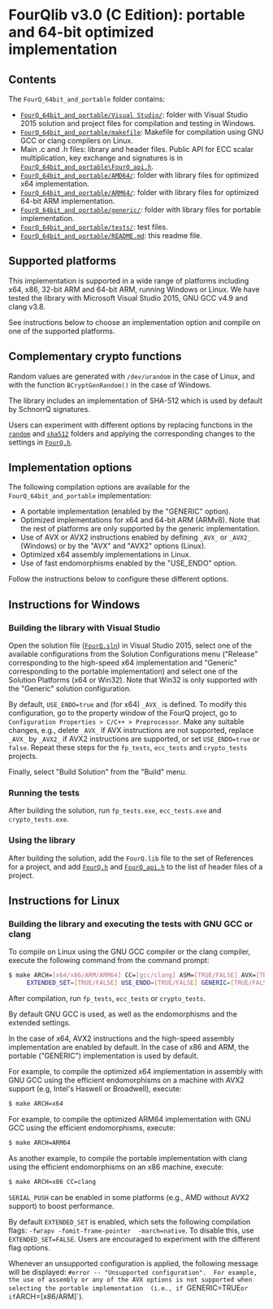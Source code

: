 # FourQlib v3.0 (C Edition): portable and 64-bit optimized implementation

## Contents

The `FourQ_64bit_and_portable` folder contains:

* [`FourQ_64bit_and_portable/Visual Studio/`](FourQ_64bit_and_portable/Visual%20Studio/): folder with Visual Studio 2015 solution and 
project files for compilation and testing in Windows.
* [`FourQ_64bit_and_portable/makefile`](FourQ_64bit_and_portable/makefile): Makefile for compilation using GNU GCC or clang compilers 
on Linux. 
* Main .c and .h files: library and header files. Public API for ECC scalar multiplication, key exchange and signatures is in 
[`FourQ_64bit_and_portable\FourQ_api.h`](FourQ_64bit_and_portable\FourQ_api.h).        
* [`FourQ_64bit_and_portable/AMD64/`](FourQ_64bit_and_portable/AMD64/): folder with library files for optimized x64 implementation.
* [`FourQ_64bit_and_portable/ARM64/`](FourQ_64bit_and_portable/ARM64/): folder with library files for optimized 64-bit ARM 
implementation.
* [`FourQ_64bit_and_portable/generic/`](FourQ_64bit_and_portable/generic/): folder with library files for portable implementation.
* [`FourQ_64bit_and_portable/tests/`](FourQ_64bit_and_portable/tests/): test files.
* [`FourQ_64bit_and_portable/README.md`](FourQ_64bit_and_portable/README.md): this readme file.

## Supported platforms

This implementation is supported in a wide range of platforms including x64, x86, 32-bit ARM and 64-bit ARM,
running Windows or Linux. We have tested the library with Microsoft Visual Studio 2015, GNU GCC v4.9 and 
clang v3.8. 

See instructions below to choose an implementation option and compile on one of the supported platforms. 

## Complementary crypto functions

Random values are generated with `/dev/urandom` in the case of Linux, and with the function `BCryptGenRandom()` in the case of Windows.

The library includes an implementation of SHA-512 which is used by default by SchnorrQ signatures.

Users can experiment with different options by replacing functions in the [`random`](random/) and [`sha512`](sha512/) folders and 
applying the corresponding changes to the settings in [`FourQ.h`](FourQ_64bit_and_portable/FourQ.h). 

## Implementation options

The following compilation options are available for the `FourQ_64bit_and_portable` implementation:

* A portable implementation (enabled by the "GENERIC" option).
* Optimized implementations for x64 and 64-bit ARM (ARMv8). Note that the rest of platforms are only supported
  by the generic implementation. 
* Use of AVX or AVX2 instructions enabled by defining `_AVX_` or `_AVX2_` (Windows) or by the "AVX" and "AVX2" 
  options (Linux).
* Optimized x64 assembly implementations in Linux.
* Use of fast endomorphisms enabled by the "USE_ENDO" option.

Follow the instructions below to configure these different options.

## Instructions for Windows

### Building the library with Visual Studio

Open the solution file ([`FourQ.sln`](FourQ_64bit_and_portable/Visual%20Studio/FourQ/FourQ.sln)) in Visual Studio 2015, select 
one of the available configurations from
the Solution Configurations menu ("Release" corresponding to the high-speed x64 implementation and "Generic" 
corresponding to the portable implementation) and select one of the Solution Platforms (x64 or Win32). Note 
that Win32 is only supported with the "Generic" solution configuration.

By default, `USE_ENDO=true` and (for x64) `_AVX_` is defined. To modify this configuration, go to the property 
window of the FourQ project, go to `Configuration Properties > C/C++ > Preprocessor`. Make any suitable changes, 
e.g., delete `_AVX_` if AVX instructions are not supported, replace `_AVX_` by `_AVX2_` if AVX2 instructions
are supported, or set `USE_ENDO=true` or `false`. Repeat these steps for the `fp_tests`, `ecc_tests` and `crypto_tests` projects.

Finally, select "Build Solution" from the "Build" menu. 

### Running the tests

After building the solution, run `fp_tests.exe`, `ecc_tests.exe` and `crypto_tests.exe`.

### Using the library

After building the solution, add the `FourQ.lib` file to the set of References for a project, and add 
[`FourQ.h`](FourQ_64bit_and_portable/FourQ.h) and [`FourQ_api.h`](FourQ_64bit_and_portable\FourQ_api.h) to the list of 
header files of a project.

## Instructions for Linux

### Building the library and executing the tests with GNU GCC or clang

To compile on Linux using the GNU GCC compiler or the clang compiler, execute the following command from the 
command prompt:

```sh
$ make ARCH=[x64/x86/ARM/ARM64] CC=[gcc/clang] ASM=[TRUE/FALSE] AVX=[TRUE/FALSE] AVX2=[TRUE/FALSE] 
     EXTENDED_SET=[TRUE/FALSE] USE_ENDO=[TRUE/FALSE] GENERIC=[TRUE/FALSE] SERIAL_PUSH=[TRUE/FALSE] 
```

After compilation, run `fp_tests`, `ecc_tests` or `crypto_tests`.

By default GNU GCC is used, as well as the endomorphisms and the extended settings.

In the case of x64, AVX2 instructions and the high-speed assembly implementation are enabled by default.
In the case of x86 and ARM, the portable ("GENERIC") implementation is used by default.

For example, to compile the optimized x64 implementation in assembly with GNU GCC using the efficient
endomorphisms on a machine with AVX2 support (e.g, Intel's Haswell or Broadwell), execute:

```sh
$ make ARCH=x64
```

For example, to compile the optimized ARM64 implementation with GNU GCC using the efficient endomorphisms, 
execute:

```sh
$ make ARCH=ARM64
```

As another example, to compile the portable implementation with clang using the efficient endomorphisms 
on an x86 machine, execute:

```sh
$ make ARCH=x86 CC=clang
```

`SERIAL_PUSH` can be enabled in some platforms (e.g., AMD without AVX2 support) to boost performance.

By default `EXTENDED_SET` is enabled, which sets the following compilation flags: `-fwrapv -fomit-frame-pointer 
-march=native`. To disable this, use `EXTENDED_SET=FALSE`.
Users are encouraged to experiment with the different flag options.

Whenever an unsupported configuration is applied, the following message will be displayed: `#error -- "Unsupported configuration". 
For example, the use of assembly or any of the AVX options is not supported when selecting the portable implementation 
(i.e., if `GENERIC=TRUE` or if `ARCH=[x86/ARM]`). 
